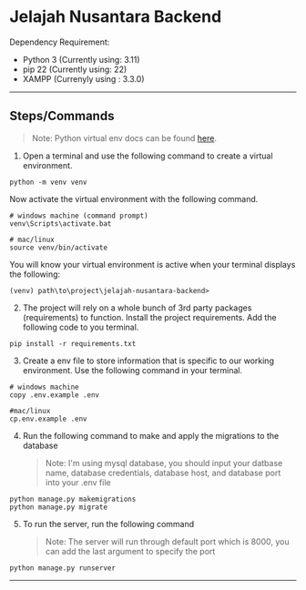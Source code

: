 # Jelajah Nusantara Backend

Dependency Requirement:

-   Python 3 (Currently using: 3.11)
-   pip 22 (Currently using: 22)
-   XAMPP (Currenyly using : 3.3.0)

---

## Steps/Commands

> Note: Python virtual env docs can be found
> [here](https://docs.python.org/3/tutorial/venv.html).

1. Open a terminal and use the following command to create a virtual
   environment.

```
python -m venv venv
```

Now activate the virtual environment with the following command.

```
# windows machine (command prompt)
venv\Scripts\activate.bat

# mac/linux
source venv/bin/activate
```

You will know your virtual environment is active when your terminal displays the
following:

```
(venv) path\to\project\jelajah-nusantara-backend>
```

2. The project will rely on a whole bunch of 3rd party packages (requirements)
   to function. Install the project requirements. Add the following code to you
   terminal.

```
pip install -r requirements.txt
```

3. Create a env file to store information that is specific to our working
   environment. Use the following command in your terminal.

```
# windows machine
copy .env.example .env

#mac/linux
cp.env.example .env
```

4. Run the following command to make and apply the migrations to the database
    > Note: I'm using mysql database, you should input your datbase name,
    > database credentials, database host, and database port into your .env file

```
python manage.py makemigrations
python manage.py migrate
```

5. To run the server, run the following command
    > Note: The server will run through default port which is 8000, you can add
    > the last argument to specify the port

```
python manage.py runserver
```

---
